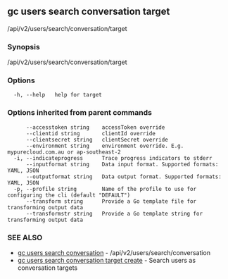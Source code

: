 ## gc users search conversation target

/api/v2/users/search/conversation/target

### Synopsis

/api/v2/users/search/conversation/target

### Options

```
  -h, --help   help for target
```

### Options inherited from parent commands

```
      --accesstoken string    accessToken override
      --clientid string       clientId override
      --clientsecret string   clientSecret override
      --environment string    environment override. E.g. mypurecloud.com.au or ap-southeast-2
  -i, --indicateprogress      Trace progress indicators to stderr
      --inputformat string    Data input format. Supported formats: YAML, JSON
      --outputformat string   Data output format. Supported formats: YAML, JSON
  -p, --profile string        Name of the profile to use for configuring the cli (default "DEFAULT")
      --transform string      Provide a Go template file for transforming output data
      --transformstr string   Provide a Go template string for transforming output data
```

### SEE ALSO

* [gc users search conversation](gc_users_search_conversation.html)	 - /api/v2/users/search/conversation
* [gc users search conversation target create](gc_users_search_conversation_target_create.html)	 - Search users as conversation targets


